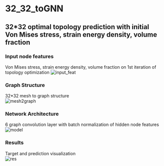 # 32_32_toGNN
## 32*32 optimal topology prediction with initial Von Mises stress, strain energy density, volume fraction

### Input node features
Von Mises stress, strain energy density, volume fraction on 1st iteration of topology optimization
![input_feat](https://user-images.githubusercontent.com/56711947/149689108-51b46661-89d8-40d9-b1ef-95ab75f4663c.jpg)

### Graph Structure
32*32 mesh to graph structure  
![mesh2graph](https://user-images.githubusercontent.com/56711947/149689229-18ff40ba-4aa1-4daf-8696-10849a0418b6.jpg)

### Network Architecture
6 graph convolution layer with batch normalization of hidden node features  
![model](https://user-images.githubusercontent.com/56711947/149693233-51c4cf81-4428-4266-9202-fbc5d945ce64.jpg)

### Results
Target and prediction visualization  
![res](https://user-images.githubusercontent.com/56711947/149691141-f954ec7e-0622-42f2-8160-981003d1ab84.jpg)
